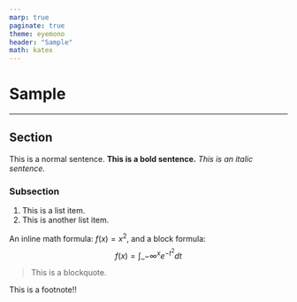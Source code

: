 ```yaml
---
marp: true
paginate: true
theme: eyemono
header: "Sample"
math: katex
---
```


# Sample

---

## Section

This is a normal sentence. **This is a bold sentence.** _This is an italic sentence._

### Subsection

1. This is a list item.
2. This is another list item.

An inline math formula: $f(x) = x^2$, and a block formula:
$$ f(x) = \int\_{-\infty}^x e^{-t^2} dt $$

> This is a blockquote.

<div class="footnote">This is a footnote!!</div>
